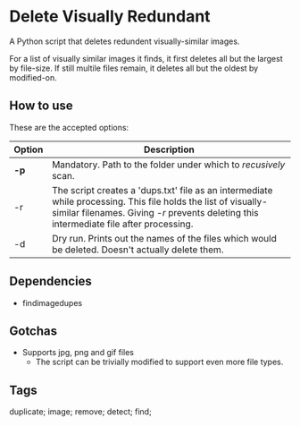 Delete Visually Redundant
=========================

A Python script that deletes redundent visually-similar images.

For a list of visually similar images it finds, it first deletes all but the largest by file-size.
If still multile files remain, it deletes all but the oldest by modified-on.

How to use
----------

These are the accepted options:

| Option | Description
| ------ | ------------
| **-p** | Mandatory. Path to the folder under which to _recusively_ scan.
| -r     | The script creates a 'dups.txt' file as an intermediate while processing. This file holds the list of visually-similar filenames. Giving _-r_ prevents deleting this intermediate file after processing.
| -d     | Dry run. Prints out the names of the files which would be deleted. Doesn't actually delete them.


Dependencies
------------

* findimagedupes

Gotchas
-------

* Supports jpg, png and gif files
  - The script can be trivially modified to support even more file types.

Tags
----

duplicate; image; remove; detect; find;
